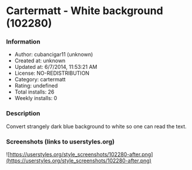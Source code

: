 # Cartermatt - White background (102280)

### Information
- Author: cubancigar11 (unknown)
- Created at: unknown
- Updated at: 6/7/2014, 11:53:21 AM
- License: NO-REDISTRIBUTION
- Category: cartermatt
- Rating: undefined
- Total installs: 26
- Weekly installs: 0


### Description
Convert strangely dark blue background to white so one can read the text.


### Screenshots (links to userstyles.org)
![https://userstyles.org/style_screenshots/102280-after.png](https://userstyles.org/style_screenshots/102280-after.png)


